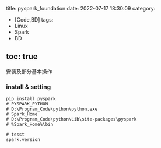 title: pyspark_foundation
date: 2022-07-17 18:30:09
category:
- [Code,BD]
tags:
- Linux
- Spark
- BD
  
toc: true
---
安装及部分基本操作
<!--more-->
### install & setting
``` shell
pip install pyspark
# PYSPARK_PYTHON
# D:\Program_Code\python\python.exe
# Spark_Home
# D:\Program_Code\python\Lib\site-packages\pyspark
# %Spark_Home%\bin

# tesst
spark.version
```





